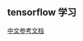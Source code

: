 ## tensorflow 学习
[中文参考文档](http://wiki.jikexueyuan.com/project/tensorflow-zh/get_started/introduction.html)